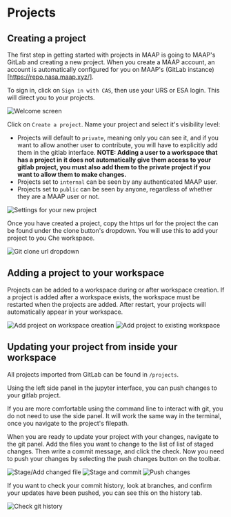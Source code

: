 # Projects

## Creating a project

The first step in getting started with projects in MAAP is going to MAAP's
GitLab and creating a new project. When you create a MAAP account, an account is
automatically configured for you on MAAP's (GitLab instance)[https://repo.nasa.maap.xyz/].

To sign in, click on `Sign in with CAS`, then use your URS or ESA login. This will direct
you to your projects.

![Welcome screen](./images/log_on.png)

Click on `Create a project`. Name your project and select it's visibility level:
- Projects will default to `private`, meaning only you can see it, and if you want to allow another
user to contribute, you will have to explicitly add them in the gitlab interface. **NOTE:
Adding a user to a workspace that has a project in it does not automatically give them access
to your gitlab project, you must also add them to the private project if you want to
allow them to make changes.**
- Projects set to `internal` can be seen by any authenticated MAAP user.
- Projects set to `public` can be seen by anyone, regardless of whether they are a MAAP
user or not.

![Settings for your new project](./images/first_project.png)

Once you have created a project, copy the https url for the project the can be found under 
the clone button's dropdown. You will use this to add your project to you Che workspace.

![Git clone url dropdown](./images/git_clone.png)

## Adding a project to your workspace

Projects can be added to a workspace during or after workspace creation. If a project is
added after a workspace exists, the workspace must be restarted when the projects are added.
After restart, your projects will automatically appear in your workspace.

![Add project on workspace creation](./images/add_to_new.png) 
![Add project to existing workspace](./images/add_to_existing.png)

## Updating your project from inside your workspace

All projects imported from GitLab can be found in `/projects`.

Using the left side panel in the jupyter interface, you can push changes to your gitlab project.

If you are more comfortable using the command line to interact with git, you do not need to use
the side panel. It will work the same way in the terminal, once you navigate to the project's filepath.

When you are ready to update your project with your changes, navigate to the git panel.
Add the files you want to change to the list of list of staged changes. Then write a 
commit message, and click the check. Now you need to push your changes by selecting the
push changes button on the toolbar.

![Stage/Add changed file](./images/git_changed_file_highlight.png)
![Stage and commit](./images/stage_and_commit_highlighted.png)
![Push changes](./images/push_changes_highlighted.png)

If you want to check your commit history, look at branches, and confirm your
updates have been pushed, you can see this on the history tab.

![Check git history](./images/check_history.png)